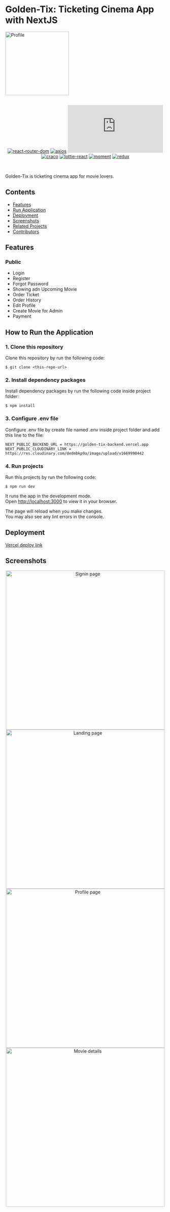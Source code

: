 # Golden-Tix: Ticketing Cinema App with NextJS

<img width="200" align="center" src="https://raw.githubusercontent.com/zainulrofa/golden-tix-nextjs/main/assets/golden-logo.png" alt="Profile">

<div align="center">
<br>

[![react-router-dom](https://img.shields.io/npm/v/react-router-dom?label=react-router-dom)](https://www.npmjs.com/package/react-router-dom)
[![axios](https://img.shields.io/npm/v/axios?label=axios)](https://www.npmjs.com/package/axios)
[![chart.js](https://img.shields.io/npm/v/chart.js?label=chart.js)](https://www.npmjs.com/package/chart.js)
[![craco](https://img.shields.io/npm/v/craco?label=craco)](https://www.npmjs.com/package/craco)
[![lottie-react](https://img.shields.io/npm/v/lottie-react?label=lottie-react)](https://www.npmjs.com/package/lottie-react)
[![moment](https://img.shields.io/npm/v/moment?label=moment)](https://www.npmjs.com/package/moment)
[![redux](https://img.shields.io/npm/v/redux?label=redux)](https://www.npmjs.com/package/redux)

<br/>

</div>

Golden-Tix is ticketing cinema app for movie lovers.

## Contents

- [Features](#features)
- [Run Application](#how-to-run-the-application)
- [Deployment](#deployment)
- [Screenshots](#screenshots)
- [Related Projects](#related-projects)
- [Contributors](#contributors)

## Features

### Public

- Login
- Register
- Forgot Password
- Showing adn Upcoming Movie
- Order Ticket
- Order History
- Edit Profile
- Create Movie for Admin
- Payment

## How to Run the Application

### 1. Clone this repository

Clone this repository by run the following code:

```
$ git clone <this-repo-url>
```

### 2. Install dependency packages

Install dependency packages by run the following code inside project folder:

```
$ npm install
```

### 3. Configure .env file

Configure .env file by create file named .env inside project folder and add this line to the file:

```
NEXT_PUBLIC_BACKEND_URL = https://golden-tix-backend.vercel.app
NEXT_PUBLIC_CLOUDINARY_LINK = https://res.cloudinary.com/dedmbkp9a/image/upload/v1669990442
```

### 4. Run projects

Run this projects by run the following code:

```
$ npm run dev
```

It runs the app in the development mode.\
Open [http://localhost:3000](http://localhost:3000) to view it in your browser.

The page will reload when you make changes.\
You may also see any lint errors in the console.

## Deployment

[Vercel deploy link](https://golden-tix-nextjs.vercel.app/)

## Screenshots

<div align="center">
<img width="500" src="https://raw.githubusercontent.com/zainulrofa/golden-tix-nextjs/main/assets/signin.PNG" alt="Signin page">

<img width="500" src="https://raw.githubusercontent.com/zainulrofa/golden-tix-nextjs/main/assets/landing.JPG" alt="Landing page">

<img width="500" src="https://raw.githubusercontent.com/zainulrofa/golden-tix-nextjs/main/assets/profilePage.PNG" alt="Profile page">

<img width="500" src="https://raw.githubusercontent.com/zainulrofa/golden-tix-nextjs/main/assets/details.PNG" alt="Movie details">

</div>
